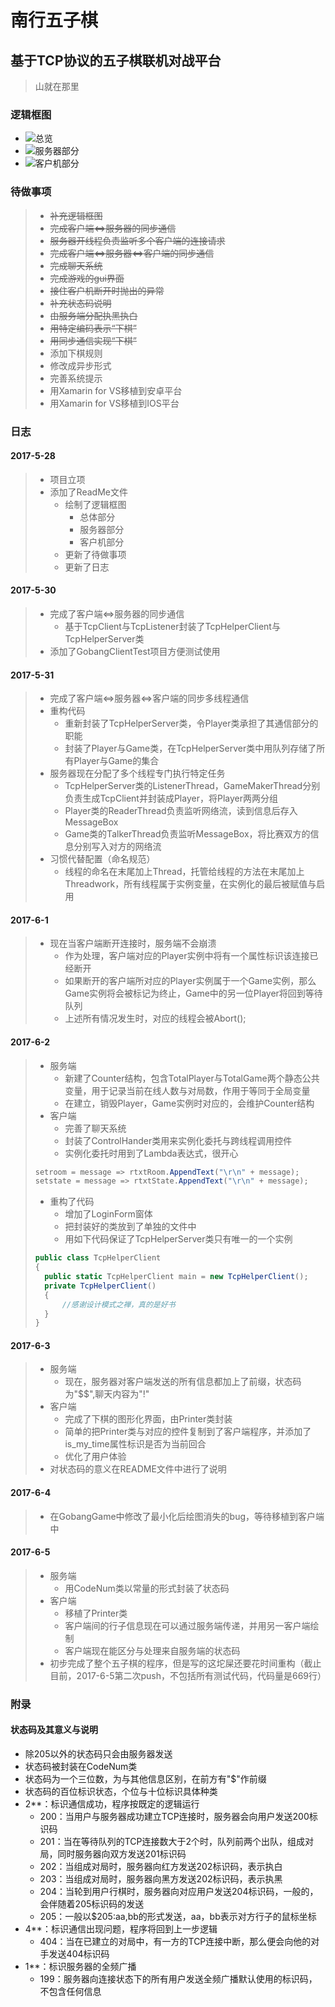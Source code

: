 南行五子棋
===

基于TCP协议的五子棋联机对战平台
---

> 山就在那里

### 逻辑框图

* ![总览](http://xiaoliming96.com/images/gobang/gobang_main.png)  
* ![服务器部分](http://xiaoliming96.com/images/gobang/gobang_server.png)  
* ![客户机部分](http://xiaoliming96.com/images/gobang/gobang_client.png)  


### 待做事项

>* ~~补充逻辑框图~~
>* ~~完成客户端<=>服务器的同步通信~~
>* ~~服务器开线程负责监听多个客户端的连接请求~~
>* ~~完成客户端<=>服务器<=>客户端的同步通信~~
>* ~~完成聊天系统~~
>* ~~完成游戏的gui界面~~
>* ~~接住客户机断开时抛出的异常~~
>* ~~补充状态码说明~~
>* ~~由服务端分配执黑执白~~
>* ~~用特定编码表示“下棋”~~
>* ~~用同步通信实现“下棋”~~
>* 添加下棋规则
>* 修改成异步形式
>* 完善系统提示
>* 用Xamarin for VS移植到安卓平台
>* 用Xamarin for VS移植到IOS平台

### 日志

#### 2017-5-28

>* 项目立项
>* 添加了ReadMe文件
>   * 绘制了逻辑框图
>     * 总体部分
>     * 服务器部分
>     * 客户机部分
>   * 更新了待做事项
>   * 更新了日志

#### 2017-5-30

>* 完成了客户端<=>服务器的同步通信
>   * 基于TcpClient与TcpListener封装了TcpHelperClient与TcpHelperServer类
>* 添加了GobangClientTest项目方便测试使用

#### 2017-5-31

>* 完成了客户端<=>服务器<=>客户端的同步多线程通信
>* 重构代码
>   * 重新封装了TcpHelperServer类，令Player类承担了其通信部分的职能
>   * 封装了Player与Game类，在TcpHelperServer类中用队列存储了所有Player与Game的集合
>* 服务器现在分配了多个线程专门执行特定任务
>   * TcpHelperServer类的ListenerThread，GameMakerThread分别负责生成TcpClient并封装成Player，将Player两两分组
>   * Player类的ReaderThread负责监听网络流，读到信息后存入MessageBox
>   * Game类的TalkerThread负责监听MessageBox，将比赛双方的信息分别写入对方的网络流
>* 习惯代替配置（命名规范）
>   * 线程的命名在末尾加上Thread，托管给线程的方法在末尾加上Threadwork，所有线程属于实例变量，在实例化的最后被赋值与启用

#### 2017-6-1

>* 现在当客户端断开连接时，服务端不会崩溃
>   * 作为处理，客户端对应的Player实例中将有一个属性标识该连接已经断开
>   * 如果断开的客户端所对应的Player实例属于一个Game实例，那么Game实例将会被标记为终止，Game中的另一位Player将回到等待队列
>   * 上述所有情况发生时，对应的线程会被Abort();

#### 2017-6-2

>* 服务端
>   * 新建了Counter结构，包含TotalPlayer与TotalGame两个静态公共变量，用于记录当前在线人数与对局数，作用于等同于全局变量
>   * 在建立，销毁Player，Game实例时对应的，会维护Counter结构
>* 客户端
>   * 完善了聊天系统
>   * 封装了ControlHander类用来实例化委托与跨线程调用控件
>   * 实例化委托时用到了Lambda表达式，很开心
>```c#
>setroom = message => rtxtRoom.AppendText("\r\n" + message);
>setstate = message => rtxtState.AppendText("\r\n" + message);
>```
>   * 重构了代码
>       * 增加了LoginForm窗体
>       * 把封装好的类放到了单独的文件中
>       * 用如下代码保证了TcpHelperServer类只有唯一的一个实例
>```c#
>public class TcpHelperClient
>{
>   public static TcpHelperClient main = new TcpHelperClient();
>   private TcpHelperClient()
>   {
>       //感谢设计模式之禅，真的是好书
>   }
>}
>```

#### 2017-6-3

>* 服务端
>   * 现在，服务器对客户端发送的所有信息都加上了前缀，状态码为"$$",聊天内容为"!"
>* 客户端
>   * 完成了下棋的图形化界面，由Printer类封装
>   * 简单的把Printer类与对应的控件复制到了客户端程序，并添加了is_my_time属性标识是否为当前回合
>   * 优化了用户体验
>* 对状态码的意义在README文件中进行了说明

#### 2017-6-4

>* 在GobangGame中修改了最小化后绘图消失的bug，等待移植到客户端中

#### 2017-6-5

>* 服务端
>   * 用CodeNum类以常量的形式封装了状态码
>* 客户端
>   * 移植了Printer类
>   * 客户端间的行子信息现在可以通过服务端传递，并用另一客户端绘制
>   * 客户端现在能区分与处理来自服务端的状态码
>* 初步完成了整个五子棋的程序，但是写的这坨屎还要花时间重构（截止目前，2017-6-5第二次push，不包括所有测试代码，代码量是669行）

### 附录

#### 状态码及其意义与说明

* 除205以外的状态码只会由服务器发送
* 状态码被封装在CodeNum类
* 状态码为一个三位数，为与其他信息区别，在前方有"$"作前缀
* 状态码的百位标识状态，个位与十位标识具体种类
* 2**：标识通信成功，程序按既定的逻辑运行
    * 200：当用户与服务器成功建立TCP连接时，服务器会向用户发送200标识码
    * 201：当在等待队列的TCP连接数大于2个时，队列前两个出队，组成对局，同时服务器向双方发送201标识码
    * 202：当组成对局时，服务器向红方发送202标识码，表示执白
    * 203：当组成对局时，服务器向黑方发送202标识码，表示执黑
    * 204：当轮到用户行棋时，服务器向对应用户发送204标识码，一般的，会伴随着205标识码的发送
    * 205：一般以$205:aa,bb的形式发送，aa，bb表示对方行子的鼠标坐标
* 4**：标识通信出现问题，程序将回到上一步逻辑
    * 404：当在已建立的对局中，有一方的TCP连接中断，那么便会向他的对手发送404标识码
* 1**：标识服务器的全频广播
    * 199：服务器向连接状态下的所有用户发送全频广播默认使用的标识码，不包含任何信息